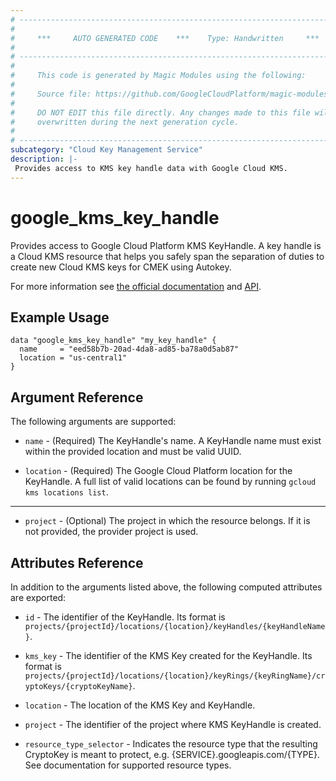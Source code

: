 ```yaml
---
# ----------------------------------------------------------------------------
#
#     ***     AUTO GENERATED CODE    ***    Type: Handwritten     ***
#
# ----------------------------------------------------------------------------
#
#     This code is generated by Magic Modules using the following:
#
#     Source file: https://github.com/GoogleCloudPlatform/magic-modules/tree/main/mmv1/third_party/terraform/website/docs/d/kms_key_handle.html.markdown
#
#     DO NOT EDIT this file directly. Any changes made to this file will be
#     overwritten during the next generation cycle.
#
# ----------------------------------------------------------------------------
subcategory: "Cloud Key Management Service"
description: |-
 Provides access to KMS key handle data with Google Cloud KMS.
---
```


# google_kms_key_handle

Provides access to Google Cloud Platform KMS KeyHandle. A key handle is a Cloud KMS resource that helps you safely span the separation of duties to create new Cloud KMS keys for CMEK using Autokey.

For more information see
[the official documentation](https://cloud.google.com/kms/docs/resource-hierarchy#key_handles)
and
[API](https://cloud.google.com/kms/docs/reference/rest/v1/projects.locations.keyHandles).


## Example Usage

```hcl
data "google_kms_key_handle" "my_key_handle" {
  name     = "eed58b7b-20ad-4da8-ad85-ba78a0d5ab87"
  location = "us-central1"
}
```

## Argument Reference

The following arguments are supported:

* `name` - (Required) The KeyHandle's name.
    A KeyHandle name must exist within the provided location and must be valid UUID.

* `location` - (Required) The Google Cloud Platform location for the KeyHandle.
    A full list of valid locations can be found by running `gcloud kms locations list`.

- - -

* `project` - (Optional) The project in which the resource belongs. If it
    is not provided, the provider project is used.

## Attributes Reference

In addition to the arguments listed above, the following computed attributes are
exported:

* `id` - The identifier of the KeyHandle. Its format is `projects/{projectId}/locations/{location}/keyHandles/{keyHandleName}`.

* `kms_key` - The identifier of the KMS Key created for the KeyHandle. Its format is `projects/{projectId}/locations/{location}/keyRings/{keyRingName}/cryptoKeys/{cryptoKeyName}`.

* `location` - The location of the KMS Key and KeyHandle.

* `project`  - The identifier of the project where KMS KeyHandle is created.

* `resource_type_selector` - Indicates the resource type that the resulting CryptoKey is meant to protect, e.g. {SERVICE}.googleapis.com/{TYPE}. See documentation for supported resource types.


